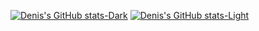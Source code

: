 [![Denis's GitHub stats-Dark](https://github-readme-stats.vercel.app/api?username=g0rdan&show_icons=true&theme=dark#gh-dark-mode-only)](https://github.com/g0rdan/github-readme-stats#gh-dark-mode-only)
[![Denis's GitHub stats-Light](https://github-readme-stats.vercel.app/api?username=g0rdan&show_icons=true&theme=default#gh-light-mode-only)](https://github.com/g0rdan/github-readme-stats#gh-light-mode-only)

